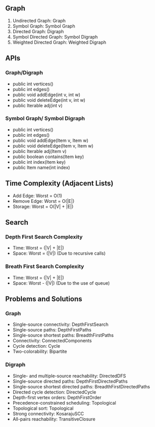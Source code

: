 ## Graph

1. Undirected Graph: 		Graph
2. Symbol Graph:			Symbol Graph
3. Directed Graph: 			Digraph
4. Symbol Directed Graph:	Symbol Digraph
5. Weighted Directed Graph: Weighted Digraph


## APIs

### Graph/Digraph 
- public int vertices()
- public int edges()
- public void addEdge(int v, int w)
- public void deleteEdge(int v, int w)
- public Iterable<Integer> adj(int v)

### Symbol Graph/ Symbol Digraph
- public int vertices()
- public int edges()
- public void addEdge(Item v, Item w)
- public void deleteEdge(Item v, Item w)
- public Iterable<Item> adj(Item v)
- public boolean contains(Item key)
- public int index(Item key)
- public Item name(int index)


## Time Complexity (Adjacent Lists)
- Add Edge:    Worst = O(1)
- Remove Edge: Worst = O(|E|)
- Storage:     Worst = O(|V| + |E|)


## Search

### Depth First Search Complexity
- Time:  Worst = (|V| + |E|)
- Space: Worst = (|V|) (Due to recursive calls)

### Breath First Search Complexity
- Time: Worst = (|V| + |E|)
- Space: Worst - (|V|) (Due to the use of queue)


## Problems and Solutions

### Graph
- Single-source connectivity: 	DepthFirstSearch
- Single-source paths: 		  	DepthFirstPaths
- Single-source shortest paths: BreadthFirstPaths
- Connectivity: 				ConnectedComponents
- Cycle detection:				Cycle
- Two-colorability: 			Bipartite

### Digraph
- Single- and multiple-source reachability: DirectedDFS
- Single-source directed paths: 			DepthFirstDirectedPaths
- Single-source shortest directed paths: 	BreadthFirstDirectedPaths
- Directed cycle detection: 				DirectedCycle
- Depth-first vertex orders: 				DepthFirstOrder
- Precedence-constrained scheduling: 		Topological
- Topological sort: 						Topological
- Strong connectivity: 						KosarajuSCC
- All-pairs reachability: 					TransitiveClosure